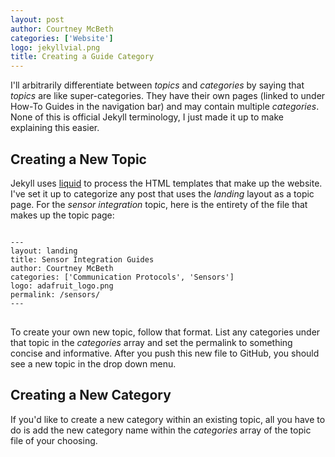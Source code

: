 ```yaml
---
layout: post
author: Courtney McBeth
categories: ['Website']
logo: jekyllvial.png
title: Creating a Guide Category
---
```


<link rel="stylesheet" href="{{site.baseurl}}/css/code_styles/dracula.css">
<script src="{{site.baseurl}}/js/highlight.pack.js"></script>
<script>hljs.initHighlightingOnLoad();</script>

I'll arbitrarily differentiate between _topics_ and _categories_ by saying that _topics_ are like super-categories. They have their own pages (linked to under How-To Guides in the navigation bar) and may contain multiple _categories_. None of this is official Jekyll terminology, I just made it up to make explaining this easier.

## Creating a New Topic

Jekyll uses [liquid](https://jekyllrb.com/docs/liquid/) to process the HTML templates that make up the website. I've set it up to categorize any post that uses the _landing_ layout as a topic page. For the _sensor integration_ topic, here is the entirety of the file that makes up the topic page:

<pre>
<code class="markdown">
---
layout: landing
title: Sensor Integration Guides
author: Courtney McBeth
categories: ['Communication Protocols', 'Sensors']
logo: adafruit_logo.png
permalink: /sensors/
---
</code>
</pre>

To create your own new topic, follow that format. List any categories under that topic in the _categories_ array and set the permalink to something concise and informative. After you push this new file to GitHub, you should see a new topic in the drop down menu.

## Creating a New Category

If you'd like to create a new category within an existing topic, all you have to do is add the new category name within the _categories_ array of the topic file of your choosing.